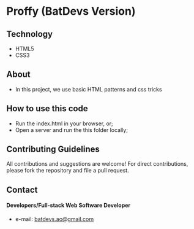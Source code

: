 # Proffy (BatDevs Version)

## Technology
* HTML5
* CSS3

## About
*  In this project, we use basic HTML patterns and css tricks


## How to use this code
* Run the index.html in your browser, or;
* Open a server and run the this folder locally;

## Contributing Guidelines
All contributions and suggestions are welcome!
For direct contributions, please fork the repository and file a pull request.

## Contact
#### Developers/Full-stack Web Software Developer
* e-mail: batdevs.ao@gmail.com